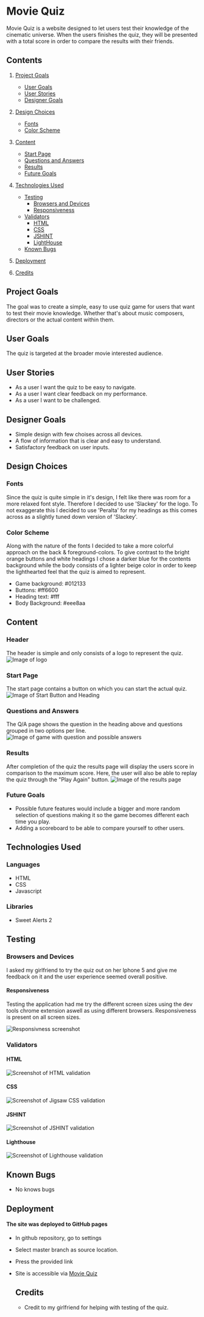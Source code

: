# Movie Quiz
Movie Quiz is a website designed to let users test their knowledge of the cinematic universe. When the users finishes the quiz, they will be presented with a total score in order to compare the results with their friends.

## Contents
1. [Project Goals](#project-goals)
    - [User Goals](#user-goals)
    - [User Stories](#user-stories)
    - [Designer Goals](#designer-goals)
      
2. [Design Choices](#design-choices) 
    - [Fonts](#fonts)
    - [Color Scheme](#color-scheme)

3. [Content](#content)
    - [Start Page](#start-page)
    - [Questions and Answers](#questions-and-answers) 
    - [Results](#results)
    - [Future Goals](#future-goals)

4. [Technologies Used](#technologies-used)
    - [Testing](#testing)
        - [Browsers and Devices](#browsers-and-devices)
        - [Responsiveness](#responsiveness)
    - [Validators](#validators)
        - [HTML](#html)
        - [CSS](#css)
        - [JSHINT](#jshint)   
        - [LightHouse](#lighthouse)
    - [Known Bugs](#known-bugs)

 5. [Deployment](#deployment)

 6. [Credits](#credits)

## Project Goals
The goal was to create a simple, easy to use quiz game for users that want to test their movie knowledge. Whether that's about music composers, directors or the actual content within them.

## User Goals
The quiz is targeted at the broader movie interested audience.

## User Stories
- As a user I want the quiz to be easy to navigate.
- As a user I want clear feedback on my performance.
- As a user I want to be challenged.
  
## Designer Goals
- Simple design with few choises across all devices.
- A flow of information that is clear and easy to understand.
- Satisfactory feedback on user inputs.

## Design Choices
### Fonts
Since the quiz is quite simple in it's design, I felt like there was room for a more relaxed font style. 
Therefore I decided to use 'Slackey' for the logo. To not exaggerate this I decided to use
'Peralta' for my headings as this comes across as a slightly tuned down version of 'Slackey'.  

### Color Scheme
Along with the nature of the fonts I decided to take a more colorful approach on the back & foreground-colors. 
To give contrast to the bright orange buttons and white headings I chose a darker blue for the contents background while the body consists of a lighter beige color in order to
keep the lighthearted feel that the quiz is aimed to represent.

- Game background: #012133
- Buttons: #ff6600
- Heading text: #fff
- Body Background: #eee8aa

## Content
### Header
The header is simple and only consists of a logo to represent the quiz.
![Image of logo](docs/Header.JPG)

### Start Page
The start page contains a button on which you can start the actual quiz.
![Image of Start Button and Heading](docs/Onload.JPG)

### Questions and Answers
The Q/A page shows the question in the heading above and questions grouped in two options per line.
![Image of game with question and possible answers](docs/Q&A.JPG)

### Results
After completion of the quiz the results page will display the users score in comparison to the maximum score. Here, the user will also
be able to replay the quiz through the "Play Again" button.
![Image of the results page](docs/Result.JPG)

### Future Goals
- Possible future features would include a bigger and more random selection of questions making it so the game becomes different each time you play.
- Adding a scoreboard to be able to compare yourself to other users.

## Technologies Used
### Languages
- HTML
- CSS
- Javascript

### Libraries 
- Sweet Alerts 2

## Testing
### Browsers and Devices 

I asked my girlfriend to try the quiz out on her Iphone 5 and give me feedback on it and the user experience seemed overall positive.

#### Responsiveness

Testing the application had me try the different screen sizes using the dev tools chrome extension aswell as using different browsers. Responsiveness is present on all screen sizes.

![Responsivness screenshot](docs/Responsive.JPG)

### Validators
  
  #### HTML
  
  ![Screenshot of HTML validation](docs/HTML-validation.JPG)
  
  #### CSS
  
  ![Screenshot of Jigsaw CSS validation](docs/Jigsaw.JPG)
  
  #### JSHINT
  
  ![Screenshot of JSHINT validation](docs/JShint.JPG)

  #### Lighthouse

  ![Screenshot of Lighthouse validation](docs/Lighthouse.JPG)

## Known Bugs
- No knows bugs

## Deployment
#### The site was deployed to GitHub pages
- In github repository, go to settings
- Select master branch as source location.
- Press the provided link
- Site is accessible via [Movie Quiz](https://ksson96.github.io/game-quiz/)
  
  ## Credits 
  - Credit to my girlfriend for helping with testing of the quiz.

